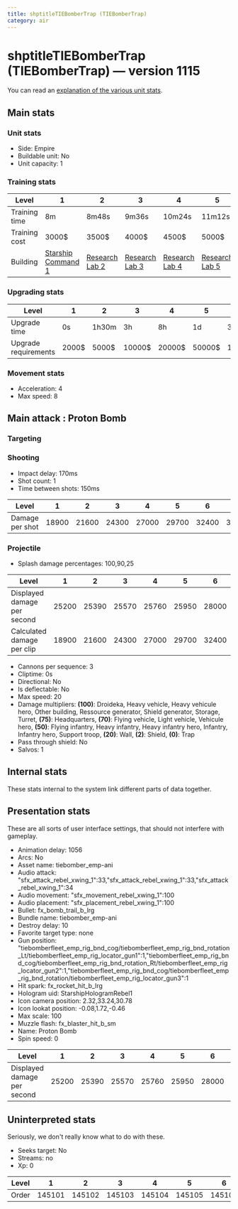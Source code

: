 ```yaml
---
title: shptitleTIEBomberTrap (TIEBomberTrap)
category: air
---
```


# shptitleTIEBomberTrap (TIEBomberTrap) — version 1115

You can read an [explanation  of the various unit stats](unitexplained.md).

## Main stats

### Unit stats

  * Side: Empire
  * Buildable unit: No
  * Unit capacity: 1

### Training stats

|Level        |1                                           |2                                     |3                                     |4                                     |5                                     |6                                     |7                                     |8                                     |9                                     |10                                     |
|-------------|--------------------------------------------|--------------------------------------|--------------------------------------|--------------------------------------|--------------------------------------|--------------------------------------|--------------------------------------|--------------------------------------|--------------------------------------|---------------------------------------|
|Training time|8m                                          |8m48s                                 |9m36s                                 |10m24s                                |11m12s                                |12m                                   |12m48s                                |13m36s                                |14m24s                                |15m                                    |
|Training cost|3000$                                       |3500$                                 |4000$                                 |4500$                                 |5000$                                 |5500$                                 |6000$                                 |6500$                                 |7000$                                 |7500$                                  |
|Building     |[Starship Command 1](rebelFleetCommand.html)|[Research Lab 2](rebelOffenseLab.html)|[Research Lab 3](rebelOffenseLab.html)|[Research Lab 4](rebelOffenseLab.html)|[Research Lab 5](rebelOffenseLab.html)|[Research Lab 6](rebelOffenseLab.html)|[Research Lab 7](rebelOffenseLab.html)|[Research Lab 8](rebelOffenseLab.html)|[Research Lab 9](rebelOffenseLab.html)|[Research Lab 10](rebelOffenseLab.html)|


### Upgrading stats

|Level               |1    |2    |3     |4     |5     |6      |7      |8      |9       |10      |
|--------------------|-----|-----|------|------|------|-------|-------|-------|--------|--------|
|Upgrade time        |0s   |1h30m|3h    |8h    |1d    |3d     |5d     |1w     |1w3d    |2w      |
|Upgrade requirements|2000$|5000$|10000$|20000$|50000$|135000$|225000$|450000$|1500000$|2500000$|


### Movement stats

  * Acceleration: 4
  * Max speed: 8

## Main attack : Proton Bomb

### Targeting


### Shooting

  * Impact delay: 170ms
  * Shot count: 1
  * Time between shots: 150ms

|Level          |1    |2    |3    |4    |5    |6    |7    |8    |9    |10   |
|---------------|-----|-----|-----|-----|-----|-----|-----|-----|-----|-----|
|Damage per shot|18900|21600|24300|27000|29700|32400|35100|40500|46580|55896|


### Projectile

  * Splash damage percentages: 100,90,25

|Level                      |1    |2    |3    |4    |5    |6    |7    |8    |9    |10   |
|---------------------------|-----|-----|-----|-----|-----|-----|-----|-----|-----|-----|
|Displayed damage per second|25200|25390|25570|25760|25950|28000|30800|33600|36400|42000|
|Calculated damage per clip |18900|21600|24300|27000|29700|32400|35100|40500|46580|55896|


  * Cannons per sequence: 3
  * Cliptime: 0s
  * Directional: No
  * Is deflectable: No
  * Max speed: 20
  * Damage multipliers: **(100)**: Droideka, Heavy vehicle, Heavy vehicule hero, Other building, Ressource generator, Shield generator, Storage, Turret, **(75)**: Headquarters, **(70)**: Flying vehicle, Light vehicle, Vehicule hero, **(50)**: Flying infantry, Heavy infantry, Heavy infantry hero, Infantry, Infantry hero, Support troop, **(20)**: Wall, **(2)**: Shield, **(0)**: Trap
  * Pass through shield: No
  * Salvos: 1

## Internal stats

These stats internal to the system link different parts of data together.


## Presentation stats

These are all sorts of user interface settings, that should not interfere with gameplay.

  * Animation delay: 1056
  * Arcs: No
  * Asset name: tiebomber_emp-ani
  * Audio attack: "sfx_attack_rebel_xwing_1":33,"sfx_attack_rebel_xwing_1":33,"sfx_attack_rebel_xwing_1":34
  * Audio movement: "sfx_movement_rebel_xwing_1":100
  * Audio placement: "sfx_placement_rebel_xwing_1":100
  * Bullet: fx_bomb_trail_b_lrg
  * Bundle name: tiebomber_emp-ani
  * Destroy delay: 10
  * Favorite target type: none
  * Gun position: "tiebomberfleet_emp_rig_bnd_cog/tiebomberfleet_emp_rig_bnd_rotation_Lt/tiebomberfleet_emp_rig_locator_gun1":1,"tiebomberfleet_emp_rig_bnd_cog/tiebomberfleet_emp_rig_bnd_rotation_Rt/tiebomberfleet_emp_rig_locator_gun2":1,"tiebomberfleet_emp_rig_bnd_cog/tiebomberfleet_emp_rig_bnd_rotation/tiebomberfleet_emp_rig_locator_gun3":1
  * Hit spark: fx_rocket_hit_b_lrg
  * Hologram uid: StarshipHologramRebel1
  * Icon camera position: 2.32,33.24,30.78
  * Icon lookat position: -0.08,1.72,-0.46
  * Max scale: 100
  * Muzzle flash: fx_blaster_hit_b_sm
  * Name: Proton Bomb
  * Spin speed: 0

|Level                      |1    |2    |3    |4    |5    |6    |7    |8    |9    |10   |
|---------------------------|-----|-----|-----|-----|-----|-----|-----|-----|-----|-----|
|Displayed damage per second|25200|25390|25570|25760|25950|28000|30800|33600|36400|42000|


## Uninterpreted stats

Seriously, we don't really know what to do with these.

  * Seeks target: No
  * Streams: no
  * Xp: 0

|Level|1     |2     |3     |4     |5     |6     |7     |8     |9     |10    |
|-----|------|------|------|------|------|------|------|------|------|------|
|Order|145101|145102|145103|145104|145105|145106|145107|145108|145109|145110|


